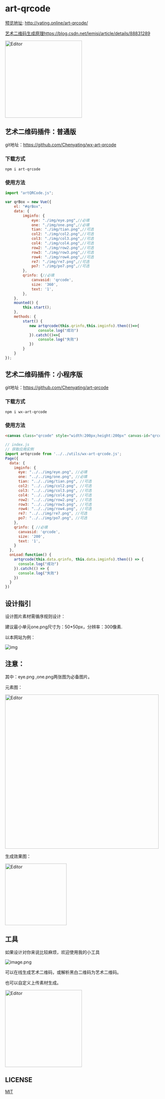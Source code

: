 ﻿# art-qrcode

[预览地址](http://yating.online/art-qrcode/): http://yating.online/art-qrcode/

[艺术二维码生成原理](https://blog.csdn.net/lemisi/article/details/88831289)https://blog.csdn.net/lemisi/article/details/88831289

<img src="readme/demo.gif" alt="Editor" width="250">

## 艺术二维码插件：普通版

git地址：https://github.com/Chenyating/wx-art-qrcode
### 下载方式
```
npm i art-qrcode
```

### 使用方法
```js
import "artQRCode.js";

var qrBox = new Vue({
    el: "#qrBox",
    data: { 
        imginfo: {
            eye: "./img/eye.png",//必填
            one: "./img/one.png",//必填
            tian: "./img/tian.png",//可选
            col2: "./img/col2.png",//可选
            col3: "./img/col3.png",//可选
            col4: "./img/col4.png",//可选
            row2: "./img/row2.png",//可选
            row3: "./img/row3.png",//可选
            row4: "./img/row4.png",//可选
            re7: "./img/re7.png",//可选
            po7: "./img/po7.png",//可选
        },
        qrinfo: {//必填
            canvasid: 'qrcode',
            size: '360',
            text: '1',
        },
    },
    mounted() {
        this.start();
    },
    methods: {
        start() {
           new artqrcode(this.qrinfo,this.imginfo).then(()=>{
               console.log("成功")
           }).catch(()=>{
               console.log("失败")
           })
        }
    }
});

```


## 艺术二维码插件：小程序版
git地址：https://github.com/Chenyating/art-qrcode
### 下载方式
```
npm i wx-art-qrcode
```

### 使用方法

```html
<canvas class="qrcode" style="width:200px;height:200px" canvas-id="qrcode"></canvas>
```

```js
// index.js
// 获取应用实例
import artqrcode from '../../utils/wx-art-qrcode.js';
Page({
  data: {
    imginfo: {
      eye: "../../img/eye.png", //必填
      one: "../../img/one.png", //必填
      tian: "../../img/tian.png", //可选
      col2: "../../img/col2.png", //可选
      col3: "../../img/col3.png", //可选
      col4: "../../img/col4.png", //可选
      row2: "../../img/row2.png", //可选
      row3: "../../img/row3.png", //可选
      row4: "../../img/row4.png", //可选
      re7: "../../img/re7.png", //可选
      po7: "../../img/po7.png", //可选
    },
    qrinfo: { //必填
      canvasid: 'qrcode',
      size: '200',
      text: '1',
    }
  },
  onLoad:function() {
    artqrcode(this.data.qrinfo, this.data.imginfo).then(() => {
      console.log("成功")
    }).catch(() => {
      console.log("失败")
    })
  }
})
```

## 设计指引
设计图片素材需循序规则设计：

建议最小单元one.png尺寸为：50*50px，分辨率：300像素.

以本网站为例：

![img](readme/rules.png)


## 注意：
其中：eye.png ,one.png两张图为必备图片。

元素图：

<img src="readme/rules1.png" alt="Editor" width="500">

生成效果图：

<img src="readme/rules2.png" alt="Editor" width="200">

## 工具
如果设计对你来说比较麻烦，欢迎使用我的小工具

![image.png](./readme/toolcode.jpg)

可以在线生成艺术二维码，或解析黑白二维码为艺术二维码。

也可以自定义上传素材生成。

<img src="readme/tool.gif" alt="Editor" width="250">


## LICENSE
[MIT](https://github.com/Chenyating/art-qrcode/blob/master/LICENSE)